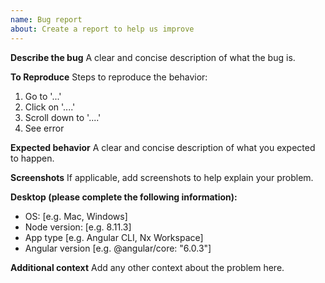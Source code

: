 ```yaml
---
name: Bug report
about: Create a report to help us improve
---
```


**Describe the bug**
A clear and concise description of what the bug is.

**To Reproduce**
Steps to reproduce the behavior:

1. Go to '...'
2. Click on '....'
3. Scroll down to '....'
4. See error

**Expected behavior**
A clear and concise description of what you expected to happen.

**Screenshots**
If applicable, add screenshots to help explain your problem.

**Desktop (please complete the following information):**

- OS: [e.g. Mac, Windows]
- Node version: [e.g. 8.11.3]
- App type [e.g. Angular CLI, Nx Workspace]
- Angular version [e.g. @angular/core: "6.0.3"]

**Additional context**
Add any other context about the problem here.
